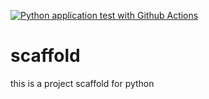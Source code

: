 [![Python application test with Github Actions](https://github.com/SantiagoFino/scaffold/actions/workflows/main.yml/badge.svg)](https://github.com/SantiagoFino/scaffold/actions/workflows/main.yml)

# scaffold
this is a project scaffold for python
